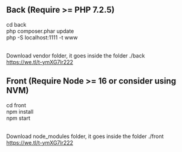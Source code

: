 ## Back (Require >= PHP 7.2.5)
cd back<br />
php composer.phar update<br />
php -S localhost:1111 -t www<br /><br />

Download vendor folder, it goes inside the folder ./back<br />
https://we.tl/t-ymXG7lr222

## Front (Require Node >= 16 or consider using NVM)
cd front<br />
npm install<br />
npm start<br /><br />

Download node_modules folder, it goes inside the folder ./front<br />
https://we.tl/t-ymXG7lr222
